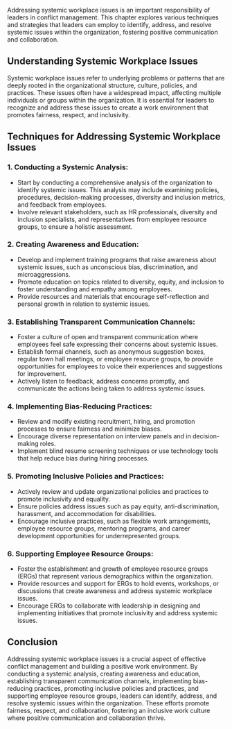 
Addressing systemic workplace issues is an important responsibility of leaders in conflict management. This chapter explores various techniques and strategies that leaders can employ to identify, address, and resolve systemic issues within the organization, fostering positive communication and collaboration.

**Understanding Systemic Workplace Issues**
-------------------------------------------

Systemic workplace issues refer to underlying problems or patterns that are deeply rooted in the organizational structure, culture, policies, and practices. These issues often have a widespread impact, affecting multiple individuals or groups within the organization. It is essential for leaders to recognize and address these issues to create a work environment that promotes fairness, respect, and inclusivity.

**Techniques for Addressing Systemic Workplace Issues**
-------------------------------------------------------

### 1. **Conducting a Systemic Analysis:**

* Start by conducting a comprehensive analysis of the organization to identify systemic issues. This analysis may include examining policies, procedures, decision-making processes, diversity and inclusion metrics, and feedback from employees.
* Involve relevant stakeholders, such as HR professionals, diversity and inclusion specialists, and representatives from employee resource groups, to ensure a holistic assessment.

### 2. **Creating Awareness and Education:**

* Develop and implement training programs that raise awareness about systemic issues, such as unconscious bias, discrimination, and microaggressions.
* Promote education on topics related to diversity, equity, and inclusion to foster understanding and empathy among employees.
* Provide resources and materials that encourage self-reflection and personal growth in relation to systemic issues.

### 3. **Establishing Transparent Communication Channels:**

* Foster a culture of open and transparent communication where employees feel safe expressing their concerns about systemic issues.
* Establish formal channels, such as anonymous suggestion boxes, regular town hall meetings, or employee resource groups, to provide opportunities for employees to voice their experiences and suggestions for improvement.
* Actively listen to feedback, address concerns promptly, and communicate the actions being taken to address systemic issues.

### 4. **Implementing Bias-Reducing Practices:**

* Review and modify existing recruitment, hiring, and promotion processes to ensure fairness and minimize biases.
* Encourage diverse representation on interview panels and in decision-making roles.
* Implement blind resume screening techniques or use technology tools that help reduce bias during hiring processes.

### 5. **Promoting Inclusive Policies and Practices:**

* Actively review and update organizational policies and practices to promote inclusivity and equality.
* Ensure policies address issues such as pay equity, anti-discrimination, harassment, and accommodation for disabilities.
* Encourage inclusive practices, such as flexible work arrangements, employee resource groups, mentoring programs, and career development opportunities for underrepresented groups.

### 6. **Supporting Employee Resource Groups:**

* Foster the establishment and growth of employee resource groups (ERGs) that represent various demographics within the organization.
* Provide resources and support for ERGs to hold events, workshops, or discussions that create awareness and address systemic workplace issues.
* Encourage ERGs to collaborate with leadership in designing and implementing initiatives that promote inclusivity and address systemic issues.

**Conclusion**
--------------

Addressing systemic workplace issues is a crucial aspect of effective conflict management and building a positive work environment. By conducting a systemic analysis, creating awareness and education, establishing transparent communication channels, implementing bias-reducing practices, promoting inclusive policies and practices, and supporting employee resource groups, leaders can identify, address, and resolve systemic issues within the organization. These efforts promote fairness, respect, and collaboration, fostering an inclusive work culture where positive communication and collaboration thrive.
